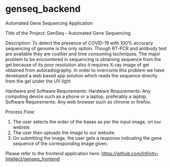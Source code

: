 # genseq_backend
Automated Gene Sequencing Application

Title of the Project: GenSeq - Automated Gene Sequencing

Description:
To detect the presence of COVID-19 with 100% accuracy sequencing of genome is the only option. Though RT-PCR and antibody test are available they are costlier and time consuming techniques. The major problem to be encountered in sequencing is obtaining sequence from the gel because of its poor resolution also it requires X-ray image of gel obtained from autoradiography. In order to overcome this problem we have developed a web based app solution which reads the sequence directly from the gel under the UV light

Hardware and Software Requirements:
Hardware Requirements: Any computing device such as a phone or a laptop, preferably a laptop.
Software Requirements: Any web browser such as chrome or firefox.

Process Flow:
1. The user selects the order of the bases as per the input image, on our webiste.
2. The user then uploads the image to our website.
3. On submitting the image, the user gets a response indicating the gene sequence of the corresponding image given.


Please refer to the frontend application here: https://github.com/Infinity-Intellect/genseq_frontend
